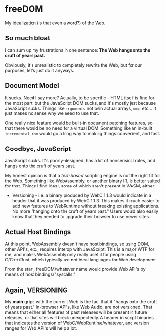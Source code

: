 # freeDOM
My idealization (is that even a word?) of the Web.

## So much bloat
I can sum up my frustrations in one sentence:
**The Web hangs onto the cruft of years past.**

Obviously, it's unrealistic to completely rewrite the Web,
but for our purposes, let's just do it anyways.

## Document Model
It sucks. Need I say more?
Actually, to be specific - HTML itself is fine for the most part,
but the JavaScript DOM sucks, and it's mostly just because JavaScript sucks.
Things like `arguments` not bein actual arrays, `===`, etc... It just makes no sense
why we need to use that.

One really nice feature would be built-in document patching features, so that
there would be no need for a virtual DOM. Something like an in-built `incremental_dom`
would go a long way to making things convenient, and fast.

## Goodbye, JavaScript
JavaScript sucks. It's poorly-designed, has a lot of nonsensical rules,
and hangs onto the cruft of years past.

My honest opinion is that a *text-based* scripting engine is not the right
fit for the Web. Something like WebAssembly, or another binary IR, is better
suited for that. Things I find ideal, some of which aren't present in WASM, either:
* Versioning - i.e. a binary produced by WebC 1.1.3 would indicate in a header that
it was produced by WebC 1.1.3. This makes it much easier to add new features to
WebRuntime without breaking existing applications. No more "hanging onto the cruft
of years past." Users would also easily know that they needed to upgrade their browser
to use newer sites.

## Actual Host Bindings
At this point, WebAssembly doesn't have host bindings, so using DOM, other API's, etc.,
requires interop with JavaScript. This is a major WTF for me, and makes WebAssembly only
really useful for people using C/C++/Rust, which typically are not ideal languages for Web
development.

From the start, freeDOM/whatever name would provide Web API's by means of host bindings/"syscalls."

## Again, VERSIONING
My **main** gripe with the current Web is the fact that it "hangs onto the cruft of years past."
In-browser API's, like Web Audio, are not versioned. That means that either all features of past
releases will be present in future releases, or that sites will break unexpectedly. A header in
script binaries that indicates the version of WebC/WebRuntime/whatever, and version ranges for Web
API's will help a lot.
